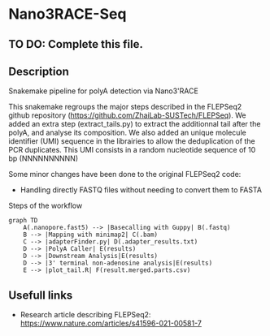 # Nano3RACE-Seq

## TO DO: Complete this file. 

## Description

Snakemake pipeline for polyA detection via Nano3'RACE

This snakemake regroups the major steps described in the FLEPSeq2 github repository (https://github.com/ZhaiLab-SUSTech/FLEPSeq). 
We added an extra step (extract_tails.py) to extract the additionnal tail after the polyA, and analyse its composition. We also added an unique molecule identifier (UMI) sequence in the librairies to allow the deduplication of the PCR duplicates. This UMI consists in a random nucleotide sequence of 10 bp (NNNNNNNNNN)

Some minor changes have been done to the original FLEPSeq2 code:
- Handling directly FASTQ files without needing to convert them to FASTA

Steps of the workflow
```mermaid
graph TD
    A(.nanopore.fast5) --> |Basecalling with Guppy| B(.fastq)
    B --> |Mapping with minimap2| C(.bam)
    C --> |adapterFinder.py| D(.adapter_results.txt)
    D --> |PolyA Caller| E(results)
    D --> |Downstream Analysis|E(results)
    D --> |3' terminal non-adenosine analysis|E(results)
    E --> |plot_tail.R| F(result.merged.parts.csv)

```

## Usefull links

- Research article describing FLEPSeq2: https://www.nature.com/articles/s41596-021-00581-7
